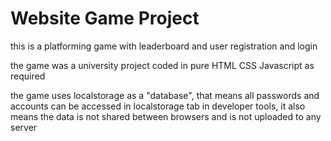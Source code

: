 # Website Game Project

this is a platforming game with leaderboard and user registration and login 

the game was a university project coded in pure HTML CSS Javascript as required

the game uses localstorage as a "database", that means all passwords and accounts can be accessed in localstorage tab in developer tools, it also means the data is not shared between browsers and is not uploaded to any server
